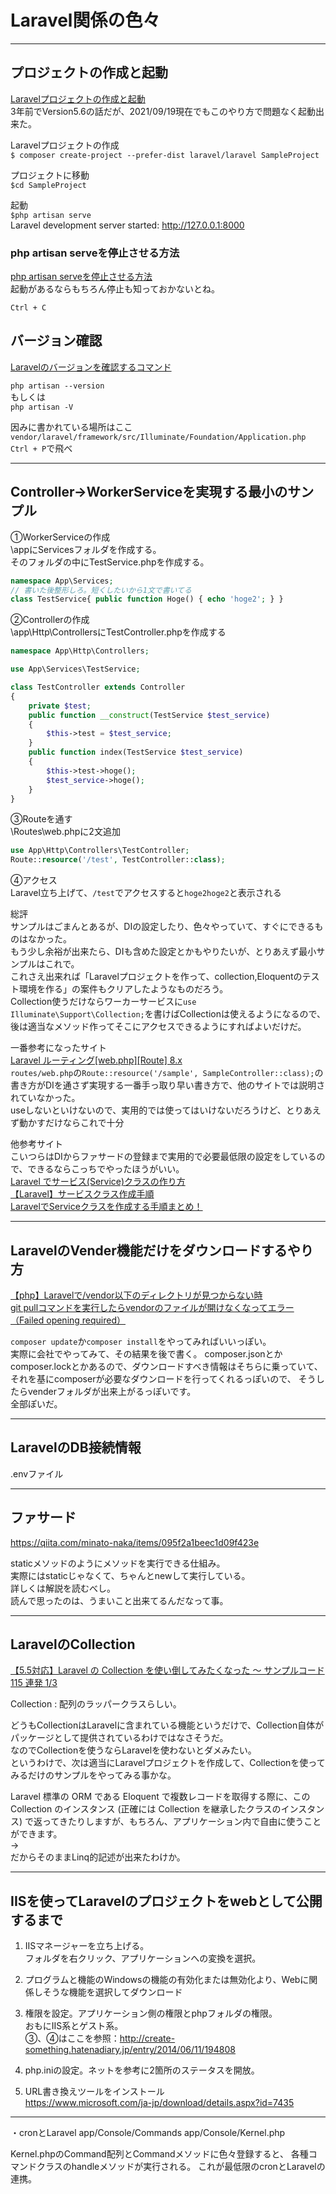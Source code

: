 # Laravel関係の色々

---

## プロジェクトの作成と起動

[Laravelプロジェクトの作成と起動](https://qiita.com/rokumura7/items/ae9b89a6244d4b392bf9)  
3年前でVersion5.6の話だが、2021/09/19現在でもこのやり方で問題なく起動出来た。  

Laravelプロジェクトの作成  
`$ composer create-project --prefer-dist laravel/laravel SampleProject`  

プロジェクトに移動  
`$cd SampleProject`  

起動  
`$php artisan serve`  
Laravel development server started: <http://127.0.0.1:8000>

### php artisan serveを停止させる方法

[php artisan serveを停止させる方法](https://qiita.com/janet_parker/items/9bac1173b33175cc54df)  
起動があるならもちろん停止も知っておかないとね。  

`Ctrl + C`  

## バージョン確認

[Laravelのバージョンを確認するコマンド](https://qiita.com/shosho/items/a7ea8198f8923b08e1dd)  

`php artisan --version`  
もしくは  
`php artisan -V`  

因みに書かれている場所はここ  
`vendor/laravel/framework/src/Illuminate/Foundation/Application.php`  
`Ctrl + P`で飛べ  

---

## Controller→WorkerServiceを実現する最小のサンプル

①WorkerServiceの作成  
\appにServicesフォルダを作成する。  
そのフォルダの中にTestService.phpを作成する。  

``` php : TestService.php
namespace App\Services;
// 書いた後整形しろ。短くしたいから1文で書いてる
class TestService{ public function Hoge() { echo 'hoge2'; } }
```

②Controllerの作成  
\app\Http\ControllersにTestController.phpを作成する  

``` php : TestController.php
namespace App\Http\Controllers;

use App\Services\TestService;

class TestController extends Controller
{
    private $test;
    public function __construct(TestService $test_service)
    {
        $this->test = $test_service;
    }
    public function index(TestService $test_service)
    {
        $this->test->hoge();
        $test_service->hoge();
    }
}
```

③Routeを通す  
\Routes\web.phpに2文追加  

``` php : web.php
use App\Http\Controllers\TestController;
Route::resource('/test', TestController::class);
```

④アクセス  
Laravel立ち上げて、`/test`でアクセスすると`hoge2hoge2`と表示される  

総評  
サンプルはごまんとあるが、DIの設定したり、色々やっていて、すぐにできるものはなかった。  
もう少し余裕が出来たら、DIも含めた設定とかもやりたいが、とりあえず最小サンプルはこれで。  
これさえ出来れば「Laravelプロジェクトを作って、collection,Eloquentのテスト環境を作る」の案件もクリアしたようなものだろう。  
Collection使うだけならワーカーサービスに`use Illuminate\Support\Collection;`を書けばCollectionは使えるようになるので、後は適当なメソッド作ってそこにアクセスできるようにすればよいだけだ。  

一番参考になったサイト  
[Laravel ルーティング[web.php][Route] 8.x](https://noumenon-th.net/programming/2019/09/25/route/)  
`routes/web.php`の`Route::resource('/sample', SampleController::class);`の書き方がDIを通さず実現する一番手っ取り早い書き方で、他のサイトでは説明されていなかった。  
useしないといけないので、実用的では使ってはいけないだろうけど、とりあえず動かすだけならこれで十分  

他参考サイト  
こいつらはDIからファサードの登録まで実用的で必要最低限の設定をしているので、できるならこっちでやったほうがいい。  
[Laravel でサービス(Service)クラスの作り方](https://qiita.com/ntm718/items/14751e6d52b4bebde810)  
[【Laravel】サービスクラス作成手順](https://daiki-sekiguchi.com/2018/08/31/laravel-how-to-make-service-class/)  
[LaravelでServiceクラスを作成する手順まとめ！](https://himakuro.com/laravel-service-class-guide)  

---

## LaravelのVender機能だけをダウンロードするやり方

[【php】Laravelで/vendor以下のディレクトリが見つからない時](https://mokabuu.com/it/php/%E3%80%90php%E3%80%91laravel%E3%81%A7-vendor%E4%BB%A5%E4%B8%8B%E3%81%AE%E3%83%87%E3%82%A3%E3%83%AC%E3%82%AF%E3%83%88%E3%83%AA%E3%81%8C%E8%A6%8B%E3%81%A4%E3%81%8B%E3%82%89%E3%81%AA%E3%81%84%E6%99%82)  
[git pullコマンドを実行したらvendorのファイルが開けなくなってエラー（Failed opening required）](https://laraweb.net/practice/7129/)  

`composer update`か`composer install`をやってみればいいっぽい。  
実際に会社でやってみて、その結果を後で書く。
composer.jsonとかcomposer.lockとかあるので、ダウンロードすべき情報はそちらに乗っていて、それを基にcomposerが必要なダウンロードを行ってくれるっぽいので、
そうしたらvenderフォルダが出来上がるっぽいです。  
全部ぽいだ。  

---

## LaravelのDB接続情報

.envファイル

---

## ファサード

<https://qiita.com/minato-naka/items/095f2a1beec1d09f423e>  

staticメソッドのようにメソッドを実行できる仕組み。  
実際にはstaticじゃなくて、ちゃんとnewして実行している。  
詳しくは解説を読むべし。  
読んで思ったのは、うまいこと出来てるんだなって事。  

---

## LaravelのCollection

[【5.5対応】Laravel の Collection を使い倒してみたくなった 〜 サンプルコード 115 連発 1/3](https://qiita.com/nunulk/items/9e0c4a371e94d763aed6)  

Collection : 配列のラッパークラスらしい。  

どうもCollectionはLaravelに含まれている機能というだけで、Collection自体がパッケージとして提供されているわけではなさそうだ。  
なのでCollectionを使うならLaravelを使わないとダメみたい。  
というわけで、次は適当にLaravelプロジェクトを作成して、Collectionを使ってみるだけのサンプルをやってみる事かな。  

Laravel 標準の ORM である Eloquent で複数レコードを取得する際に、この Collection のインスタンス (正確には Collection を継承したクラスのインスタンス) で返ってきたりしますが、もちろん、アプリケーション内で自由に使うことができます。  
→  
だからそのままLinq的記述が出来たわけか。  

---

## IISを使ってLaravelのプロジェクトをwebとして公開するまで

1. IISマネージャーを立ち上げる。  
   フォルダを右クリック、アプリケーションへの変換を選択。  

2. プログラムと機能のWindowsの機能の有効化または無効化より、Webに関係しそうな機能を選択してダウンロード  

3. 権限を設定。アプリケーション側の権限とphpフォルダの権限。  
   おもにIIS系とゲスト系。  
   ③、④はここを参照：<http://create-something.hatenadiary.jp/entry/2014/06/11/194808>  

4. php.iniの設定。ネットを参考に2箇所のステータスを開放。  

5. URL書き換えツールをインストール  
   <https://www.microsoft.com/ja-jp/download/details.aspx?id=7435>  

---

・cronとLaravel
app/Console/Commands
app/Console/Kernel.php

Kernel.phpのCommand配列とCommandメソッドに色々登録すると、
各種コマンドクラスのhandleメソッドが実行される。
これが最低限のcronとLaravelの連携。

